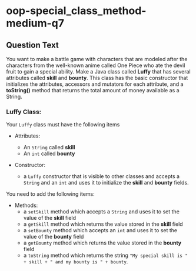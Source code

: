 # oop-special_class_method-medium-q7

## Question Text

You want to make a battle game with characters that are modeled after the characters from the well-known anime called 
One Piece who ate the devil fruit to gain a special ability. Make a Java class called **Luffy** that has several 
attributes called  **skill** and **bounty**. This class has the basic constructor that initializes the attributes, 
accessors and mutators for each attribute, and a **toString()** method that returns the total amount of money available 
as a String.


### Luffy Class:

Your `Luffy` class must have the following items

- Attributes:
    - An `String` called **skill**
    - An `int` called **bounty**

- Constructor:
    - a `Luffy` constructor that is visible to other classes and accepts a `String` and an `int` and uses it to initialize the
      **skill** and **bounty** fields.

You need to add the following items:

- Methods:
    - a `setSkill` method which accepts a `String` and uses it to set the value of the **skill** field
    - a `getSkill` method which returns the value stored in the **skill** field
    - a `setBounty` method which accepts an `int` and uses it to set the value of the **bounty** field
    - a `getBounty` method which returns the value stored in the **bounty** field
    - a `toString` method which returns the string `"My special skill is " + skill + " and my bounty is " + bounty`.